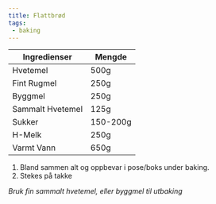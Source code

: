 ```yaml
---
title: Flattbrød
tags: 
 - baking
---
```


|Ingredienser|Mengde|
|---|---|
|Hvetemel|500g|
|Fint Rugmel| 250g|
|Byggmel|250g|
|Sammalt Hvetemel| 125g|
|Sukker| 150-200g|
|H-Melk|250g|
|Varmt Vann| 650g |

1. Bland sammen alt og oppbevar i pose/boks under baking.
2. Stekes på takke

*Bruk fin sammalt hvetemel, eller byggmel til utbaking*

